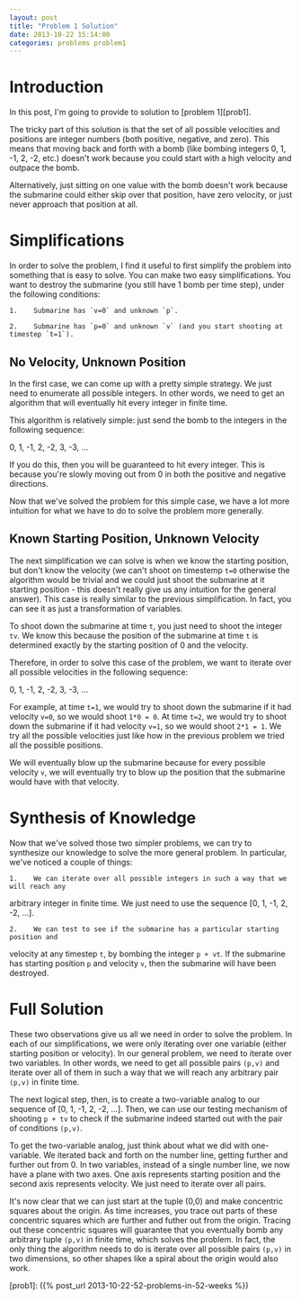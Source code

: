 ```yaml
---
layout: post
title: "Problem 1 Solution"
date: 2013-10-22 15:14:00
categories: problems problem1
---
```


# Introduction

In this post, I'm going to provide to solution to [problem 1][prob1].

The tricky part of this solution is that the set of all possible velocities and positions are integer numbers (both positive, negative, and zero). This means that moving back and forth with a bomb (like bombing integers 0, 1, -1, 2, -2, etc.) doesn't work because you could start with a high velocity and outpace the bomb.

Alternatively, just sitting on one value with the bomb doesn't work because the submarine could either skip over that position, have zero velocity, or just never approach that position at all.

# Simplifications

In order to solve the problem, I find it useful to first simplify the problem into something that is easy to solve. You can make two easy simplifications. You want to destroy the submarine (you still have 1 bomb per time step), under the following conditions:

    1.    Submarine has `v=0` and unknown `p`.

    2.    Submarine has `p=0` and unknown `v` (and you start shooting at timestep `t=1`).


## No Velocity, Unknown Position

In the first case, we can come up with a pretty simple strategy. We just need to enumerate all possible integers. In other words, we need to get an algorithm that will eventually hit every integer in finite time.

This algorithm is relatively simple: just send the bomb to the integers in the following sequence:

  0, 1, -1, 2, -2, 3, -3, ...

If you do this, then you will be guaranteed to hit every integer. This is because you're slowly moving out from 0 in both the positive and negative directions.

Now that we've solved the problem for this simple case, we have a lot more intuition for what we have to do to solve the problem more generally.

## Known Starting Position, Unknown Velocity

The next simplification we can solve is when we know the starting position, but don't know the velocity (we can't shoot on timestemp `t=0` otherwise the algorithm would be trivial and we could just shoot the submarine at it starting position - this doesn't really give us any intuition for the general answer). This case is really similar to the previous simplification. In fact, you can see it as just a transformation of variables.

To shoot down the submarine at time `t`, you just need to shoot the integer `tv`. We know this because the position of the submarine at time `t` is determined exactly by the starting position of 0 and the velocity.

Therefore, in order to solve this case of the problem, we want to iterate over all possible velocities in the following sequence:

  0, 1, -1, 2, -2, 3, -3, ...

For example, at time `t=1`, we would try to shoot down the submarine if it had velocity `v=0`, so we would shoot `1*0 = 0`. At time `t=2`, we would try to shoot down the submarine if it had velocity `v=1`, so we would shoot `2*1 = 1`. We try all the possible velocities just like how in the previous problem we tried all the possible positions.

We will eventually blow up the submarine because for every possible velocity `v`, we will eventually try to blow up the position that the submarine would have with that velocity.

# Synthesis of Knowledge

Now that we've solved those two simpler problems, we can try to synthesize our knowledge to solve the more general problem. In particular, we've noticed a couple of things:

    1.    We can iterate over all possible integers in such a way that we will reach any
arbitrary integer in finite time. We just need to use the sequence [0, 1, -1, 2, -2, ...].

    2.    We can test to see if the submarine has a particular starting position and
 velocity at any timestep `t`, by bombing the integer `p + vt`. If the submarine has
 starting position `p` and velocity `v`, then the submarine will have been destroyed.

# Full Solution

These two observations give us all we need in order to solve the problem. In each of our simplifications, we were only iterating over one variable (either starting position or velocity). In our general problem, we need to iterate over two variables. In other words, we need to get all possible pairs `(p,v)` and iterate over all of them in such a way that we will reach any arbitrary pair `(p,v)` in finite time.

The next logical step, then, is to create a two-variable analog to our sequence of [0, 1, -1, 2, -2, ...]. Then, we can use our testing mechanism of shooting `p + tv` to check if the submarine indeed started out with the pair of conditions `(p,v)`.

To get the two-variable analog, just think about what we did with one-variable. We iterated back and forth on the number line, getting further and further out from 0. In two variables, instead of a single number line, we now have a plane with two axes. One axis represents starting position and the second axis represents velocity. We just need to iterate over all pairs.

It's now clear that we can just start at the tuple (0,0) and make concentric squares about the origin. As time increases, you trace out parts of these concentric squares which are further and futher out from the origin. Tracing out these concentric squares will guarantee that you eventually bomb any arbitrary tuple `(p,v)` in finite time, which solves the problem. In fact, the only thing the algorithm needs to do is iterate over all possible pairs `(p,v)` in two dimensions, so other shapes like a spiral about the origin would also work.

[prob1]: ({% post_url 2013-10-22-52-problems-in-52-weeks %})
